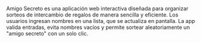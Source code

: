 Amigo Secreto es una aplicación web interactiva diseñada para organizar sorteos de intercambio de regalos de manera sencilla y eficiente. Los usuarios ingresan nombres en una lista, que se actualiza en pantalla. La app valida entradas, evita nombres vacíos y permite sortear aleatoriamente un "amigo secreto" con un solo clic.
